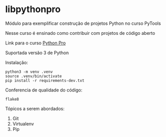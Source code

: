 # libpythonpro

Módulo para exemplificar construção de projetos Python no curso PyTools

Nesse curso é ensinado como contribuir com projetos de código aberto

Link para o curso [Python Pro](https://www.python.pro.br/)

Suportada versão 3 de Python

Instalação:
```console
python3 -m venv .venv
source .venv/bin/activate
pip install -r requirements-dev.txt
```

Conferencia de qualidade do código:
```console
flake8
```

Tópicos a serem abordados:
 1. Git
 2. Virtualenv
 3. Pip

 